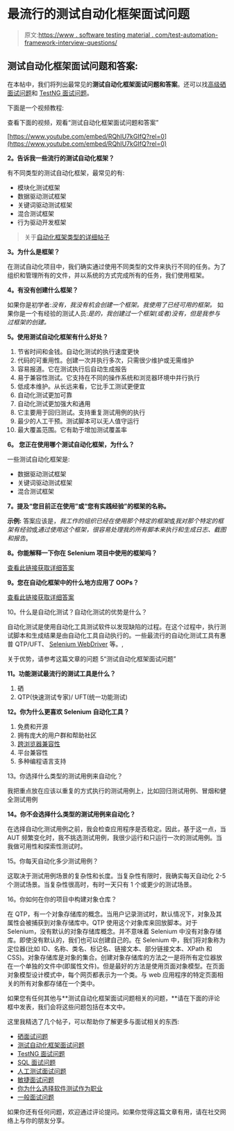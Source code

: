 # 最流行的测试自动化框架面试问题

> 原文:[https://www . software testing material . com/test-automation-framework-interview-questions/](https://www.softwaretestingmaterial.com/test-automation-framework-interview-questions/)

## 测试自动化框架面试问题和答案:

在本帖中，我们将列出最常见的**测试自动化框架面试问题和答案**。还可以找[高级硒面试问题](https://www.softwaretestingmaterial.com/selenium-interview-questions/)和 [TestNG 面试问题](https://www.softwaretestingmaterial.com/testng-interview-questions/)。

下面是一个视频教程:

查看下面的视频，观看“测试自动化框架面试问题和答案”

[https://www.youtube.com/embed/RQhIU7kGIfQ?rel=0](https://www.youtube.com/embed/RQhIU7kGIfQ?rel=0)

**2。告诉我一些流行的测试自动化框架？**

有不同类型的测试自动化框架，最常见的有:

*   模块化测试框架
*   数据驱动测试框架
*   关键词驱动测试框架
*   混合测试框架
*   行为驱动开发框架

> 关于[自动化框架类型的详细帖子](https://www.softwaretestingmaterial.com/types-test-automation-frameworks/)

**3。为什么是框架？**

在测试自动化项目中，我们确实通过使用不同类型的文件来执行不同的任务。为了组织和管理所有的文件，并以系统的方式完成所有的任务，我们使用框架。

**4。有没有创建什么框架？**

如果你是初学者:*没有，我没有机会创建一个框架。我使用了已经可用的框架。*
如果你是一个有经验的测试人员:*是的，我创建过一个框架(或者)没有，但是我参与过框架的创建。*

**5。使用测试自动化框架有什么好处？**

1.  节省时间和金钱。自动化测试的执行速度更快
2.  代码的可重用性。创建一次并执行多次，只需很少维护或无需维护
3.  容易报道。它在测试执行后自动生成报告
4.  易于兼容性测试。它支持在不同的操作系统和浏览器环境中并行执行
5.  低成本维护。从长远来看，它比手工测试更便宜
6.  自动化测试更加可靠
7.  自动化测试更加强大和通用
8.  它主要用于回归测试。支持重复测试用例的执行
9.  最少的人工干预。测试脚本可以无人值守运行
10.  最大覆盖范围。它有助于增加测试覆盖率

**6。** **您正在使用哪个测试自动化框架，为什么？**

一些测试自动化框架是:

*   数据驱动测试框架
*   关键词驱动测试框架
*   混合测试框架

**7。提及“您目前正在使用”或“您有实践经验”的框架的名称。**

**示例:**
答案应该是，*我工作的组织已经在使用那个特定的框架*或*我对那个特定的框架有经验*或*通过使用这个框架，很容易处理我的所有脚本来执行和生成日志、截图和报告*。

**8。你能解释一下你在 Selenium 项目中使用的框架吗？**

[查看此链接获取详细答案](https://www.softwaretestingmaterial.com/explain-test-automation-framework/)

**9。您在自动化框架中的什么地方应用了 OOPs？**

[查看此链接获取详细答案](https://www.softwaretestingmaterial.com/oops-concept-in-automation-framework/)

10。什么是自动化测试？自动化测试的优势是什么？

自动化测试是使用自动化工具测试软件以发现缺陷的过程。在这个过程中，执行测试脚本和生成结果是由自动化工具自动执行的。一些最流行的自动化测试工具有惠普 QTP/UFT、 [Selenium WebDriver](https://www.softwaretestingmaterial.com/install-selenium-webdriver/) 等。,

关于优势，请参考这篇文章的问题 5“测试自动化框架面试问题”

**11。功能测试最流行的测试工具是什么？**

1.  硒
2.  QTP(快速测试专家)/ UFT(统一功能测试)

**12。你为什么更喜欢 Selenium 自动化工具？**

1.  免费和开源
2.  拥有庞大的用户群和帮助社区
3.  [跨浏览器兼容性](https://www.softwaretestingmaterial.com/what-is-cross-browser-testing/)
4.  平台兼容性
5.  多种编程语言支持

13。你选择什么类型的测试用例来自动化？

我把重点放在应该以重复的方式执行的测试用例上，比如回归测试用例、冒烟和健全测试用例

**14。你不会选择什么类型的测试用例来自动化？**

在选择自动化测试用例之前，我会检查应用程序是否稳定。因此，基于这一点，当 AUT 频繁变化时，我不挑选测试用例，我很少运行和只运行一次的测试用例。当我做可用性和探索性测试时。

15。你每天自动化多少测试用例？

这取决于测试用例场景的复杂性和长度。当复杂性有限时，我确实每天自动化 2-5 个测试场景。当复杂性很高时，有时一天只有 1 个或更少的测试场景。

16。你如何在你的项目中构建对象仓库？

在 QTP，有一个对象存储库的概念。当用户记录测试时，默认情况下，对象及其属性会被捕获到对象存储库中。QTP 使用这个对象库来回放脚本。对于 Selenium，没有默认的对象存储库概念。并不意味着 Selenium 中没有对象存储库。即使没有默认的，我们也可以创建自己的。在 Selenium 中，我们将对象称为定位器(比如 ID、名称、类名、标记名、链接文本、部分链接文本、XPath 和 CSS)。对象存储库是对象的集合。创建对象存储库的方法之一是将所有定位器放在一个单独的文件中(即属性文件)。但是最好的方法是使用页面对象模型。在页面对象模型设计模式中，每个网页都表示为一个类。与 web 应用程序的特定页面相关的所有对象都存储在一个类中。

如果您有任何其他与**测试自动化框架面试问题相关的问题，**请在下面的评论框中发表，我们会将这些问题包括在本文中。

这里我精选了几个帖子，可以帮助你了解更多与面试相关的东西:

*   [硒面试问题](https://www.softwaretestingmaterial.com/selenium-interview-questions/)
*   [测试自动化框架面试问题](https://www.softwaretestingmaterial.com/test-automation-framework-interview-questions/)
*   [TestNG 面试问题](https://www.softwaretestingmaterial.com/testng-interview-questions/)
*   [SQL 面试问题](https://www.softwaretestingmaterial.com/sql-interview-questions/)
*   [人工测试面试问题](https://www.softwaretestingmaterial.com/100-software-testing-interview-questions/)
*   [敏捷面试问题](https://www.softwaretestingmaterial.com/agile-testing-interview-questions/)
*   [你为什么选择软件测试作为职业](https://www.softwaretestingmaterial.com/choose-software-testing-as-a-career/)
*   [一般面试问题](https://www.softwaretestingmaterial.com/6-important-interview-questions/)

如果你还有任何问题，欢迎通过评论提问。如果你觉得这篇文章有用，请在社交网络上与你的朋友分享。